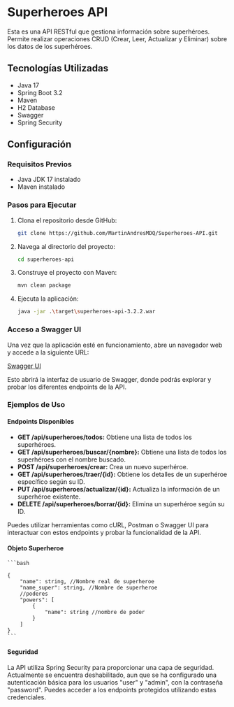# Superheroes API

Esta es una API RESTful que gestiona información sobre superhéroes. Permite realizar operaciones CRUD (Crear, Leer, Actualizar y Eliminar) sobre los datos de los superhéroes.

## Tecnologías Utilizadas

- Java 17
- Spring Boot 3.2
- Maven
- H2 Database
- Swagger
- Spring Security

## Configuración

### Requisitos Previos

- Java JDK 17 instalado
- Maven instalado

### Pasos para Ejecutar

1. Clona el repositorio desde GitHub:

	```bash
    git clone https://github.com/MartinAndresMDQ/Superheroes-API.git
    ```
2. Navega al directorio del proyecto:

    ```bash
    cd superheroes-api
    ```

3. Construye el proyecto con Maven:

    ```bash
    mvn clean package
    ```
4. Ejecuta la aplicación:

    ```bash
    java -jar .\target\superheroes-api-3.2.2.war
    ```
    
### Acceso a Swagger UI

Una vez que la aplicación esté en funcionamiento, abre un navegador web y accede a la siguiente URL:

[Swagger UI](http://localhost:8080/mindata/swagger-ui.html)

Esto abrirá la interfaz de usuario de Swagger, donde podrás explorar y probar los diferentes endpoints de la API.

### Ejemplos de Uso

#### Endpoints Disponibles

- **GET /api/superheroes/todos:** Obtiene una lista de todos los superhéroes.
- **GET /api/superheroes/buscar/{nombre}:** Obtiene una lista de todos los superhéroes con el nombre buscado.
- **POST /api/superheroes/crear:** Crea un nuevo superhéroe.
- **GET /api/superheroes/traer/{id}:** Obtiene los detalles de un superhéroe específico según su ID.
- **PUT /api/superheroes/actualizar/{id}:** Actualiza la información de un superhéroe existente.
- **DELETE /api/superheroes/borrar/{id}:** Elimina un superhéroe según su ID.

Puedes utilizar herramientas como cURL, Postman o Swagger UI para interactuar con estos endpoints y probar la funcionalidad de la API.

#### Objeto Superheroe
    ```bash
    
    {
        "name": string, //Nombre real de superheroe
        "name_super": string, //Nombre de superheroe
        //poderes
        "powers": [
            {
                "name": string //nombre de poder
            }
        ]
    }
    ```
    
#### Seguridad

La API utiliza Spring Security para proporcionar una capa de seguridad. Actualmente se encuentra deshabilitado, aun que se ha configurado una autenticación básica para los usuarios "user" y "admin", con la contraseña "password". Puedes acceder a los endpoints protegidos utilizando estas credenciales.
